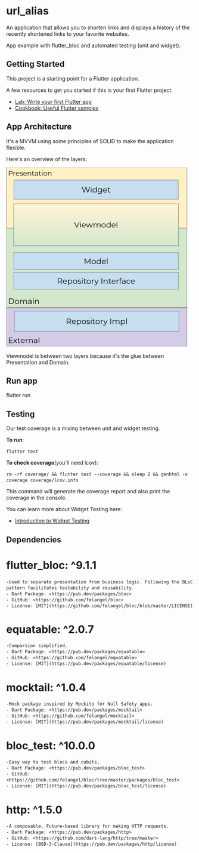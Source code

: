 # url_alias

An application that allows you to shorten links and displays a
history of the recently shortened links to your favorite websites. 

App example with flutter_bloc and automated testing (unit and widget).

## Getting Started

This project is a starting point for a Flutter application.

A few resources to get you started if this is your first Flutter project:

- [Lab: Write your first Flutter app](https://docs.flutter.dev/get-started/codelab)
- [Cookbook: Useful Flutter samples](https://docs.flutter.dev/cookbook)

## App Architecture

It's a MVVM using some principles of SOLID to make the application flexible.

Here's an overview of the layers:

![Architecture Layers Overview](architecture_overview.png)

Viewmodel is between two layers because it's the glue between Presentation and Domain.

## Run app
flutter run

## Testing

Our test coverage is a mixing between unit and widget testing.

**To run**:
```
flutter test
```
**To check coverage**(you'll need lcov):
```
rm -rf coverage/ && flutter test --coverage && sleep 2 && genhtml -o coverage coverage/lcov.info
```
This command will generate the coverage report and also print the coverage in the console.

You can learn more about Widget Testing here:
- [Introduction to Widget Testing](https://flutter.dev/docs/cookbook/testing/widget/introduction)

## Dependencies

# flutter_bloc: ^9.1.1
    -Used to separate presentation from business logic. Following the BLoC pattern facilitates testability and reusability.
    - Dart Package: <https://pub.dev/packages/bloc>
    - GitHub: <https://github.com/felangel/bloc>
    - License: [MIT](https://github.com/felangel/bloc/blob/master/LICENSE)

  # equatable: ^2.0.7
    -Comparsion simplified.
    - Dart Package: <https://pub.dev/packages/equatable>
    - GitHub: <https://github.com/felangel/equatable>
    - License: [MIT](https://pub.dev/packages/equatable/license)

  # mocktail: ^1.0.4
    -Mock package inspired by Mockito for Null Safety apps.
    - Dart Package: <https://pub.dev/packages/mocktail>
    - GitHub: <https://github.com/felangel/mocktail>
    - License: [MIT](https://pub.dev/packages/mocktail/license)
  
  # bloc_test: ^10.0.0
    -Easy way to test blocs and cubits.
    - Dart Package: <https://pub.dev/packages/bloc_test>
    - GitHub: <https://github.com/felangel/bloc/tree/master/packages/bloc_test>
    - License: [MIT](https://pub.dev/packages/bloc_test/license)

  # http: ^1.5.0
    -A composable, Future-based library for making HTTP requests.
    - Dart Package: <https://pub.dev/packages/http>
    - GitHub: <https://github.com/dart-lang/http/tree/master>
    - License: [BSD-3-Clause](https://pub.dev/packages/http/license)

